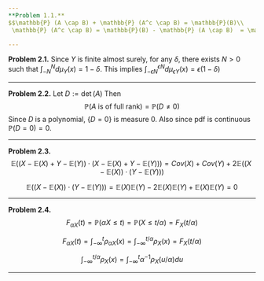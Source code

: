 ```yaml
---
**Problem 1.1.** 
$$\mathbb{P} (A \cap B) + \mathbb{P} (A^c \cap B) = \mathbb{P}(B)\\
 \mathbb{P} (A^c \cap B) = \mathbb{P}(B) - \mathbb{P} (A \cap B)  = \mathbb{P}(A^c)\mathbb{P}(B)$$

---
```


**Problem 2.1.** Since $Y$ is finite almost surely, for any $\delta$, there exists $N>0$ such that $\int_{-N}^N d\mu_Y(x) = 1-\delta$. 
This implies $\int_{-\epsilon N}^{\epsilon N} d\mu_{\epsilon Y}(x) = \epsilon(1-\delta)$


---

**Problem 2.2.**  Let $D := \det(A)$ Then
$$\mathbb{P}(A \text{ is of full rank}) = \mathbb{P}(D \neq 0)$$
Since $D$ is a polynomial, $\{D = 0\}$ is measure 0. Also since pdf is continuous $\mathbb{P}(D=0) = 0$.

---

**Problem 2.3.** 
$$\mathbb{E}((X-\mathbb{E}(X) + Y -\mathbb{E}(Y))\cdot(X-\mathbb{E}(X) + Y -\mathbb{E}(Y))) = Cov(X)+Cov(Y) + 2\mathbb{E}((X-\mathbb{E}(X))\cdot(Y-\mathbb{E}(Y)))$$

$$\mathbb{E}((X-\mathbb{E}(X))\cdot(Y-\mathbb{E}(Y))) = \mathbb{E}(X)\mathbb{E}(Y) - 2\mathbb{E}(X)\mathbb{E}(Y)+\mathbb{E}(X)\mathbb{E}(Y) = 0$$

---

**Problem 2.4.** 
$$F_{\alpha X}(t) = \mathbb{P}(\alpha X\leq t) = \mathbb{P}(X\leq t/\alpha) = F_X(t/\alpha)$$

$$F_{\alpha X}(t) = \int_{-\infty}^t\rho _{\alpha X}(x) = \int_{-\infty}^{t/\alpha}\rho _{X}(x) = F_X(t/\alpha)$$

$$\int_{-\infty}^{t/\alpha}\rho _{X}(x) = \int_{-\infty}^t\alpha^{-1}\rho_X(u/\alpha)du$$

---
<!--stackedit_data:
eyJoaXN0b3J5IjpbMTI1MTc3MDA1MywtMzYxMDM3NzM3LDQwNz
M1MzY1NSwxNzE2Njg0MDY3LC04MDYzNzY5MjgsLTIyMTU5NjY1
MCwtMTEyNTE0MjgyMiwtMzU5OTYwNDksNDcyMDMyMDA2LDEyNz
MzMTgyMTNdfQ==
-->